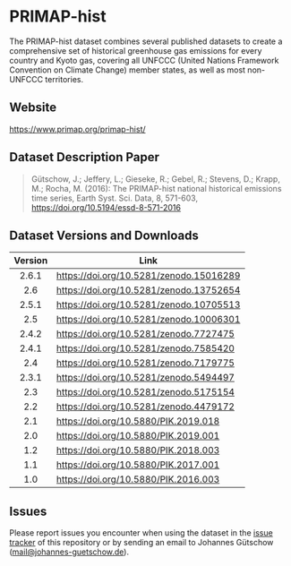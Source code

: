 # PRIMAP-hist

The PRIMAP-hist dataset combines several published datasets to create a comprehensive set of historical greenhouse gas emissions for every country and Kyoto gas, covering all UNFCCC (United Nations Framework Convention on Climate Change) member states, as well as most non-UNFCCC territories.

## Website

https://www.primap.org/primap-hist/

## Dataset Description Paper

> Gütschow, J.; Jeffery, L.; Gieseke, R.; Gebel, R.; Stevens, D.; Krapp, M.; Rocha, M. (2016): The PRIMAP-hist national historical emissions time series, Earth Syst. Sci. Data, 8, 571-603, https://doi.org/10.5194/essd-8-571-2016

## Dataset Versions and Downloads

| Version | Link                                    |
| :-----: | --------------------------------------- |
| 2.6.1   | https://doi.org/10.5281/zenodo.15016289 |
| 2.6     | https://doi.org/10.5281/zenodo.13752654 |
| 2.5.1   | https://doi.org/10.5281/zenodo.10705513 |
| 2.5     | https://doi.org/10.5281/zenodo.10006301 |
| 2.4.2   | https://doi.org/10.5281/zenodo.7727475  |
| 2.4.1   | https://doi.org/10.5281/zenodo.7585420  |
| 2.4     | https://doi.org/10.5281/zenodo.7179775  |
| 2.3.1   | https://doi.org/10.5281/zenodo.5494497  |
| 2.3     | https://doi.org/10.5281/zenodo.5175154  |
| 2.2     | https://doi.org/10.5281/zenodo.4479172  |
| 2.1     | https://doi.org/10.5880/PIK.2019.018    |
| 2.0     | https://doi.org/10.5880/PIK.2019.001    |
| 1.2     | https://doi.org/10.5880/PIK.2018.003    |
| 1.1     | https://doi.org/10.5880/PIK.2017.001    |
| 1.0     | https://doi.org/10.5880/PIK.2016.003    |

## Issues

Please report issues you encounter when using the dataset in the [issue tracker](https://github.com/JGuetschow/PRIMAP-hist/issues) of this repository or by sending an email to Johannes Gütschow (mail@johannes-guetschow.de).
